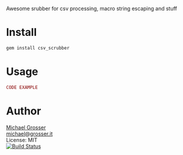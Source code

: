 Awesome srubber for csv processing, macro string escaping and stuff

Install
=======

```Bash
gem install csv_scrubber
```

Usage
=====

```Ruby
CODE EXAMPLE
```

Author
======
[Michael Grosser](http://grosser.it)<br/>
michael@grosser.it<br/>
License: MIT<br/>
[![Build Status](https://travis-ci.org/grosser/csv_scrubber.png)](https://travis-ci.org/grosser/csv_scrubber)
